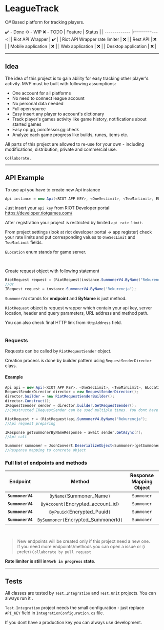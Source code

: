 # LeagueTrack
C# Based platform for tracking players.

✔️ - Done
⚙️ - WIP
❌ - TODO
| Feature        | Status       |
| ------------- |:-------------:| 
| Riot API Wrapper     | ✔️ | 
| Riot API Wrapper rate limiter     | ❌ | 
| Rest API     | ❌ |
| Mobile application | ❌ |
| Web application | ❌ |
| Desktop application | ❌ |

---

## Idea

The idea of this project is to gain ability for easy tracking other player's activity.
MVP must be built with following assumptions:
- One account for all platforms
- No need to connect league account
- No personal data needed
- Full open source
- Easy insert any player to account's dictionary
- Track player's games activity like game history, notifications about started games
- Easy op.gg, porofessor.gg check
- Analyze each game progress like builds, runes, items etc.


All parts of this project are allowed to re-use for your own - including modifications, distribution, private and commercial use.

`Collaborate.`


---
## API Example

To use api you have to create new Api instance
```cs
Api instance = new Api(<RIOT APP KEY>, <OneSecLimit>, <TwoMinLimit>, ELocation.EUNE);
```
Just insert your `api key` from RIOT Developer portal https://developer.riotgames.com/

After registration your project is restricted by limited `api rate limit`. 

From project settings (look at riot developer portal -> app register) check your rate limits and put corresponding values to `OneSecLimit` and `TwoMinLimit` fields. 

`ELocation` enum stands for game server.

<br>

Create request object with following statement

```cs
RiotRequest request = (RiotRequest)instance.SummonerV4.ByName("Rekurencja");
//Or
IRequest request = instance.SummonerV4.ByName("Rekurencja");
```
`SummonerV4` stands for **endpoint** and **ByName** is just method.

`RiotRequest` object is request wrapper which contain your api key, server location, header and query parameters, URL address and method path.

You can also check final HTTP link from `HttpAddress` field.    
<br>
### Requests

Requests can be called by `RiotRequestSender` object.

Creation process is done by builder pattern using `RequestSenderDirector` class.

#### Example

```cs
Api api = new Api(<RIOT APP KEY>, <OneSecLimit>, <TwoMinLimit>, ELocation.EUNE);
RequestSenderDirector director = new RequestSenderDirector();
director.builder = new RiotRequestSenderBuilder();
director.Construct();
IRequestSender sender = director.builder.GetRequestSender(); 
//Constructed IRequestSender can be used multiple times. You dont have to contruct it every request

RiotRequest r = (RiotRequest)api.SummonerV4.ByName("Rekurencja"); 
//Api request preparing

IResponse getSummonerByNameResponse = await sender.GetAsync(r); 
//Api call

Summoner summoner = JsonConvert.DeserializeObject<Summoner>(getSummonerByNameResponse.GetResponseContent()); 
//Response mapping to concrete object

```


### Full list of **endpoints** and **methods** 
| Endpoint        | Method       | Response Mapping Object   |
| ------------- |:-------------:|:-------------:| 
| **`SummonerV4`**     | `ByName(`Summoner_Name`)` | `Summoner` |
| **`SummonerV4`**     | `ByAccount(`Encrypted_account_id`)` | `Summoner` | 
| **`SummonerV4`**     | `ByPuuid(`Encrypted_Puuid`)` | `Summoner` |
| **`SummonerV4`** | `BySummoner(`Encrypted_SummonerId`)` | `Summoner` |

<br>

>New endpoints will be created only if this project need a new one.  
>If you need more endpoints/methods you can open a issue or (i prefer) `Collaborate by pull request`


**Rate limiter is still in `Work in progress` state.**

---

## Tests
All classes are tested by `Test.Integration` and `Test.Unit` projects.
You can always run it .

`Test.Integration` project needs the small configuration - just replace `API_KEY` field in `IntegrationConfiguration.cs` file. 

If you dont have a production key you can always use development.
